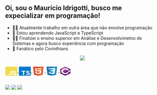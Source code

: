 ## Oi, sou o Maurício Idrigotti, busco me expecializar em programação!

- 🙋‍♂️ Atualmente trabalho em outra área que não envolve programação
- 📖 Estou aprendendo JavaScript e TypeScript
- 👨‍🎓 Finalizei o ensino superior em Análise e Desenvolvimetno de Sistemas e agora busco experiência com programação
- 🦅 Fanático pelo Corinthians

<div align="center">
  <a href="https://github.com/MauricioIdrigotti">
  <img height="180em" src="https://github-readme-stats.vercel.app/api?username=MauricioIdrigotti&show_icons=true&theme=buefy&include_all_commits=true&count_private=true"/>
</div>
  
<div style="display: inline_block"><br>
  <img align="center" alt="Mau-Js" height="30" width="40" src="https://raw.githubusercontent.com/devicons/devicon/master/icons/javascript/javascript-plain.svg">
  <img align="center" alt="Mau-Ts" height="30" width="40" src="https://raw.githubusercontent.com/devicons/devicon/master/icons/typescript/typescript-plain.svg">
  <img align="center" alt="Mau-HTML" height="30" width="40" src="https://raw.githubusercontent.com/devicons/devicon/master/icons/html5/html5-original.svg">
  <img align="center" alt="Mau-CSS" height="30" width="40" src="https://raw.githubusercontent.com/devicons/devicon/master/icons/css3/css3-original.svg">
  <img align="center" alt="Mau-Csharp" height="30" width="40" src="https://raw.githubusercontent.com/devicons/devicon/master/icons/csharp/csharp-original.svg">
</div>
  
  ##
 
<div> 
  <a href="https://www.instagram.com/mau_idrigotti/" target="_blank"><img src="https://img.shields.io/badge/-Instagram-%23E4405F?style=for-the-badge&logo=instagram&logoColor=white" target="_blank"></a>
  <a href = "mailto:mauricioisereno@gmail.com"><img src="https://img.shields.io/badge/-Gmail-%23333?style=for-the-badge&logo=gmail&logoColor=white" target="_blank"></a>
  <a href="https://www.linkedin.com/in/maur%C3%ADcio-idrigotti-sereno-b15a541a3" target="_blank"><img src="https://img.shields.io/badge/-LinkedIn-%230077B5?style=for-the-badge&logo=linkedin&logoColor=white" target="_blank"></a> 
</div>
  

